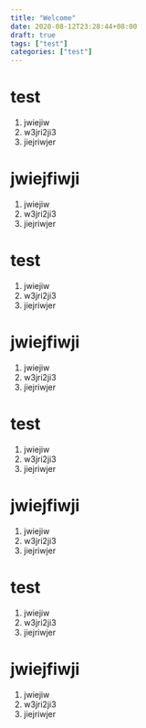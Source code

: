 ```yaml
---
title: "Welcome"
date: 2020-08-12T23:28:44+08:00
draft: true
tags: ["test"]
categories: ["test"]
---
```


# test
1. jwiejiw
2. w3jri2ji3
3. jiejriwjer

# jwiejfiwji
1. jwiejiw
2. w3jri2ji3
3. jiejriwjer

# test
1. jwiejiw
2. w3jri2ji3
3. jiejriwjer

# jwiejfiwji
1. jwiejiw
2. w3jri2ji3
3. jiejriwjer


# test
1. jwiejiw
2. w3jri2ji3
3. jiejriwjer

# jwiejfiwji
1. jwiejiw
2. w3jri2ji3
3. jiejriwjer

# test
1. jwiejiw
2. w3jri2ji3
3. jiejriwjer

# jwiejfiwji
1. jwiejiw
2. w3jri2ji3
3. jiejriwjer